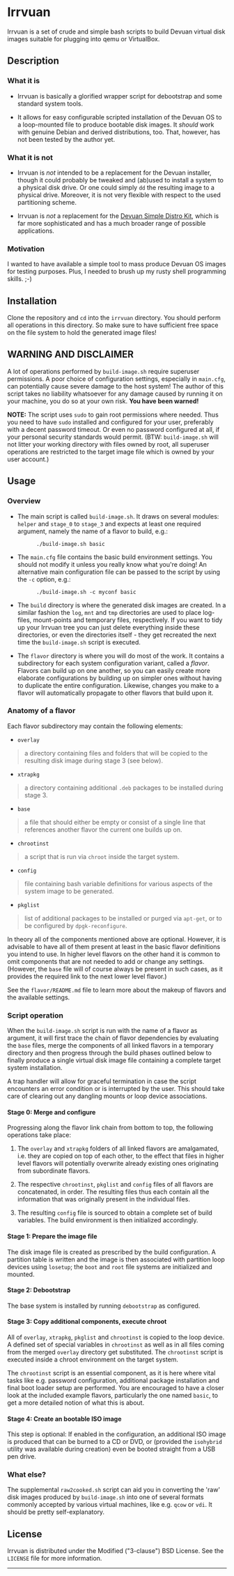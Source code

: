 # Irrvuan

Irrvuan is a set of crude and simple bash scripts to build Devuan
virtual disk images suitable for plugging into qemu or VirtualBox.


## Description

### What it is

* Irrvuan is basically a glorified wrapper script for debootstrap
  and some standard system tools.

* It allows for easy configurable scripted installation of the
  Devuan OS to a loop-mounted file to produce bootable disk images.
  It *should* work with genuine Debian and derived distributions,
  too. That, however, has not been tested by the author yet.

### What it is not

* Irrvuan is *not* intended to be a replacement for the Devuan
  installer, though it could probably be tweaked and (ab)used to
  install a system to a physical disk drive. Or one could simply
  `dd` the resulting image to a physical drive. Moreover, it is
  not very flexible with respect to the used partitioning scheme.

* Irrvuan is *not* a replacement for the
  [Devuan Simple Distro Kit](https://devuan.org/os/distro-kit),
  which is far more sophisticated and has a much broader range
  of possible applications.

### Motivation

I wanted to have available a simple tool to mass produce Devuan
OS images for testing purposes. Plus, I needed to brush up my
rusty shell programming skills. ;-)


## Installation

Clone the repository and `cd` into the `irrvuan` directory. You
should perform all operations in this directory. So make sure to
have sufficient free space on the file system to hold the
generated image files!


## WARNING AND DISCLAIMER

A lot of operations performed by `build-image.sh` require
superuser permissions. A poor choice of configuration settings,
especially in `main.cfg`, can potentially cause severe damage to
the host system! The author of this script takes no liability
whatsoever for any damage caused by running it on your machine,
you do so at your own risk. **You have been warned!**

**NOTE:** The script uses `sudo` to gain root permissions where
needed. Thus you need to have `sudo` installed and configured
for your user, preferably with a decent password timeout. Or even
no password configured at all, if your personal security standards
would permit. (BTW: `build-image.sh` will not litter your working
directory with files owned by root, all superuser operations are
restricted to the target image file which is owned by your user
account.)


## Usage

### Overview

* The main script is called `build-image.sh`. It draws on several
  modules: `helper` and `stage_0` to `stage_3` and expects at least
  one required argument, namely the name of a flavor to build, e.g.:

            ./build-image.sh basic

* The `main.cfg` file contains the basic build environment settings.
  You should not modify it unless you really know what you're doing!
  An alternative main configuration file can be passed to the script
  by using the `-c` option, e.g.:

            ./build-image.sh -c myconf basic

* The `build` directory is where the generated disk images are
  created. In a similar fashion the `log`, `mnt` and `tmp`
  directories are used to place log-files, mount-points and
  temporary files, respectively. If you want to tidy up your Irrvuan
  tree you can just delete everything inside these directories, or
  even the directories itself - they get recreated the next time
  the `build-image.sh` script is executed.

* The `flavor` directory is where you will do most of the work.
  It contains a subdirectory for each system configuration variant,
  called a *flavor*. Flavors can build up on one another, so you
  can easily create more elaborate configurations by building up on
  simpler ones without having to duplicate the entire configuration.
  Likewise, changes you make to a flavor will automatically propagate
  to other flavors that build upon it.

### Anatomy of a flavor

Each flavor subdirectory may contain the following elements:

* `overlay`
> a directory containing files and folders that will be copied
> to the resulting disk image during stage 3 (see below).

* `xtrapkg`
> a directory containing additional `.deb` packages to be
> installed during stage 3.

* `base`
> a file that should either be empty or consist of a single line
> that references another flavor the current one builds up on.

* `chrootinst`
> a script that is run via `chroot` inside the target system.

* `config`
> file containing bash variable definitions for various aspects
> of the system image to be generated.

* `pkglist`
> list of additional packages to be installed or purged via
> `apt-get`, or to be configured by `dpgk-reconfigure`.

In theory all of the components mentioned above are optional.
However, it is advisable to have all of them present at least in
the basic flavor definitions you intend to use. In higher level
flavors on the other hand it is common to omit components that
are not needed to add or change any settings. (However, the
`base` file will of course always be present in such cases, as
it provides the required link to the next lower level flavor.)

See the `flavor/README.md` file to learn more about the makeup
of flavors and the available settings.

### Script operation

When the `build-image.sh` script is run with the name of a flavor
as argument, it will first trace the chain of flavor dependencies
by evaluating the `base` files, merge the components of all linked
flavors in a temporary directory and then progress through the
build phases outlined below to finally produce a single virtual
disk image file containing a complete target system installation.

A trap handler will allow for graceful termination in case the
script encounters an error condition or is interrupted by the user.
This should take care of clearing out any dangling mounts or loop
device associations.

#### Stage 0: Merge and configure

Progressing along the flavor link chain from bottom to top, the
following operations take place:

1. The `overlay` and `xtrapkg` folders of all linked flavors are
   amalgamated, i.e. they are copied on top of each other, to the
   effect that files in higher level flavors will potentially
   overwrite already existing ones originating from subordinate
   flavors.

2. The respective `chrootinst`, `pkglist` and `config` files of all
   flavors are concatenated, in order. The resulting files thus
   each contain all the information that was originally present in
   the individual files.

3. The resulting `config` file is sourced to obtain a complete set
   of build variables. The build environment is then initialized
   accordingly.

#### Stage 1: Prepare the image file

The disk image file is created as prescribed by the build
configuration. A partition table is written and the image is then
associated with partition loop devices using `losetup`; the `boot`
and `root` file systems are initialized and mounted.

#### Stage 2: Debootstrap

The base system is installed by running `debootstrap` as configured.

#### Stage 3: Copy additional components, execute chroot

All of `overlay`, `xtrapkg`, `pkglist` and `chrootinst` is copied to
the loop device. A defined set of special variables in `chrootinst`
as well as in all files coming from the merged `overlay` directory
get substituted.  The `chrootinst` script is executed inside a chroot
environment on the target system.

The `chrootinst` script is an essential component, as it is here
where vital tasks like e.g. password configuration, additional
package installation and final boot loader setup are performed.
You are encouraged to have a closer look at the included example
flavors, particularly the one named `basic`, to get a more detailed
notion of what this is about.

#### Stage 4: Create an bootable ISO image

This step is optional: If enabled in the configuration, an additional
ISO image is produced that can be burned to a CD or DVD, or (provided
the `isohybrid` utility was available during creation) even be booted
straight from a USB pen drive.

### What else?

The supplemental `raw2cooked.sh` script can aid you in converting
the 'raw' disk images produced by `build-image.sh` into one of several
formats commonly accepted by various virtual machines, like e.g.
`qcow` or `vdi`. It should be pretty self-explanatory.


## License

Irrvuan is distributed under the Modified ("3-clause") BSD License.
See the `LICENSE` file for more information.


------------------------------------------------------------------------
